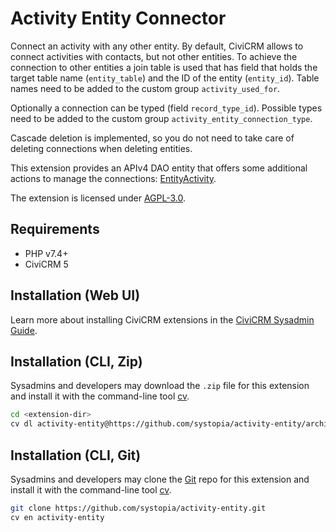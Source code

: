 # Activity Entity Connector

Connect an activity with any other entity. By default, CiviCRM allows to connect
activities with contacts, but not other entities. To achieve the connection to
other entities a join table is used that has field that holds the target table
name (`entity_table`) and the ID of the entity (`entity_id`). Table names need
to be added to the custom group `activity_used_for`.

Optionally a connection can be typed (field `record_type_id`). Possible types
need to be added to the custom group `activity_entity_connection_type`.

Cascade deletion is implemented, so you do not need to take care of deleting
connections when deleting entities.

This extension provides an APIv4 DAO entity that offers some additional actions
to manage the connections:
[EntityActivity](Civi/Api4/EntityActivity.php).

The extension is licensed under [AGPL-3.0](LICENSE.txt).

## Requirements

* PHP v7.4+
* CiviCRM 5

## Installation (Web UI)

Learn more about installing CiviCRM extensions in the [CiviCRM Sysadmin Guide](https://docs.civicrm.org/sysadmin/en/latest/customize/extensions/).

## Installation (CLI, Zip)

Sysadmins and developers may download the `.zip` file for this extension and
install it with the command-line tool [cv](https://github.com/civicrm/cv).

```bash
cd <extension-dir>
cv dl activity-entity@https://github.com/systopia/activity-entity/archive/master.zip
```

## Installation (CLI, Git)

Sysadmins and developers may clone the [Git](https://en.wikipedia.org/wiki/Git) repo for this extension and
install it with the command-line tool [cv](https://github.com/civicrm/cv).

```bash
git clone https://github.com/systopia/activity-entity.git
cv en activity-entity
```
